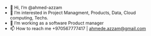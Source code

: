 - 👋 Hi, I’m @ahmed-azzam
- 👀 I’m interested in Project Managment, Products, Data, Cloud computing, Techs.
- 🌱 I’m working as a software Product manager
- 📫 How to reach me +970567777417 | ahmede.azzam@gmail.com

<!---
ahmed-azzam/ahmed-azzam is a ✨ special ✨ repository because its `README.md` (this file) appears on your GitHub profile.
You can click the Preview link to take a look at your changes.
--->
